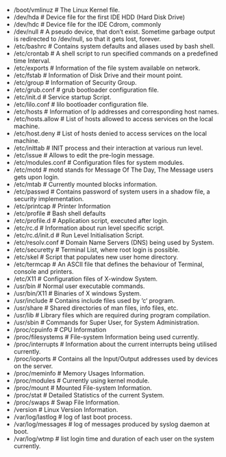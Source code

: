 * /boot/vmlinuz # The Linux Kernel file.
* /dev/hda # Device file for the first IDE HDD (Hard Disk Drive)
* /dev/hdc # Device file for the IDE Cdrom, commonly
* /dev/null # A pseudo device, that don’t exist. Sometime garbage output is redirected to /dev/null, so that it gets lost, forever.
* /etc/bashrc # Contains system defaults and aliases used by bash shell.
* /etc/crontab # A shell script to run specified commands on a predefined time Interval.
* /etc/exports # Information of the file system available on network.
* /etc/fstab # Information of Disk Drive and their mount point.
* /etc/group # Information of Security Group.
* /etc/grub.conf # grub bootloader configuration file.
* /etc/init.d # Service startup Script.
* /etc/lilo.conf # lilo bootloader configuration file.
* /etc/hosts # Information of Ip addresses and corresponding host names.
* /etc/hosts.allow # List of hosts allowed to access services on the local machine.
* /etc/host.deny # List of hosts denied to access services on the local machine.
* /etc/inittab # INIT process and their interaction at various run level.
* /etc/issue # Allows to edit the pre-login message.
* /etc/modules.conf # Configuration files for system modules.
* /etc/motd # motd stands for Message Of The Day, The Message users gets upon login.
* /etc/mtab # Currently mounted blocks information.
* /etc/passwd # Contains password of system users in a shadow file, a security implementation.
* /etc/printcap # Printer Information
* /etc/profile # Bash shell defaults
* /etc/profile.d # Application script, executed after login.
* /etc/rc.d # Information about run level specific script.
* /etc/rc.d/init.d # Run Level Initialisation Script.
* /etc/resolv.conf # Domain Name Servers (DNS) being used by System.
* /etc/securetty # Terminal List, where root login is possible.
* /etc/skel # Script that populates new user home directory.
* /etc/termcap # An ASCII file that defines the behaviour of Terminal, console and printers.
* /etc/X11 # Configuration files of X-window System.
* /usr/bin # Normal user executable commands.
* /usr/bin/X11 # Binaries of X windows System.
* /usr/include # Contains include files used by ‘c‘ program.
* /usr/share # Shared directories of man files, info files, etc.
* /usr/lib # Library files which are required during program compilation.
* /usr/sbin # Commands for Super User, for System Administration.
* /proc/cpuinfo # CPU Information
* /proc/filesystems # File-system Information being used currently.
* /proc/interrupts # Information about the current interrupts being utilised currently.
* /proc/ioports # Contains all the Input/Output addresses used by devices on the server.
* /proc/meminfo # Memory Usages Information.
* /proc/modules # Currently using kernel module.
* /proc/mount # Mounted File-system Information.
* /proc/stat # Detailed Statistics of the current System.
* /proc/swaps # Swap File Information.
* /version # Linux Version Information.
* /var/log/lastlog # log of last boot process.
* /var/log/messages # log of messages produced by syslog daemon at boot.
* /var/log/wtmp # list login time and duration of each user on the system currently.
